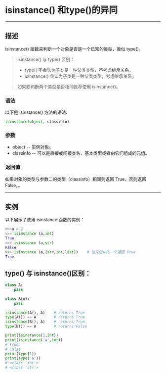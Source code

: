 # isinstance() 和type()的异同

------

## 描述

isinstance() 函数来判断一个对象是否是一个已知的类型，类似 type()。

> isinstance() 与 type() 区别：
>
> - type() 不会认为子类是一种父类类型，不考虑继承关系。
> - isinstance() 会认为子类是一种父类类型，考虑继承关系。
>
> 如果要判断两个类型是否相同推荐使用 isinstance()。

### 语法

以下是 isinstance() 方法的语法:

```python
isinstance(object, classinfo)
```

### 参数

- object -- 实例对象。
- classinfo -- 可以是直接或间接类名、基本类型或者由它们组成的元组。

### 返回值

如果对象的类型与参数二的类型（classinfo）相同则返回 True，否则返回 False。。

------

## 实例

以下展示了使用 isinstance 函数的实例：

```python
>>>a = 2
>>> isinstance (a,int)
True
>>> isinstance (a,str)
False
>>> isinstance (a,(str,int,list))    # 是元组中的一个返回 True
True
```



## type() 与 isinstance()区别：

```python
class A:
    pass
 
class B(A):
    pass
 
isinstance(A(), A)    # returns True
type(A()) == A        # returns True
isinstance(B(), A)    # returns True
type(B()) == A        # returns False
```

```python
print(isinstance(1,int))
print(isinstance('a',int))
# True
# False
print(type(1))
print(type('a'))
# <class 'int'>
# <class 'str'>
```


